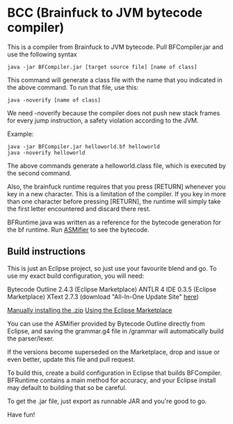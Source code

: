 # BCC (Brainfuck to JVM bytecode compiler)

This is a compiler from Brainfuck to JVM bytecode. Pull BFCompiler.jar and use the following syntax

```
java -jar BFCompiler.jar [target source file] [name of class]
```

This command will generate a class file with the name that you indicated in the above command. To run that file, use this:

```
java -noverify [name of class]
```

We need -noverify because the compiler does not push new stack frames for every jump instruction, a safety violation according to the JVM.

Example:
```
java -jar BFCompiler.jar helloworld.bf helloworld
java -noverify helloworld
```
The above commands generate a helloworld.class file, which is executed by the second command.

Also, the brainfuck runtime requires that you press [RETURN] whenever you key in a new character. This is a limitation of the compiler. If you key in more than one character before pressing [RETURN], the runtime will simply take the first letter encountered and discard there rest.

BFRuntime.java was written as a reference for the bytecode generation for the bf runtime. Run [ASMifier](http://asm.ow2.org/doc/faq.html#Q10) to see the bytecode.


## Build instructions

This is just an Eclipse project, so just use your favourite blend and go.
To use my exact build configuration, you will need:

Bytecode Outline 2.4.3 (Eclipse Marketplace)
ANTLR 4 IDE 0.3.5 (Eclipse Marketplace)
XText 2.7.3 (download "All-In-One Update Site" [here](http://www.eclipse.org/modeling/tmf/downloads/index.php?project=xtext&showAll=1&showMax=5&sortBy=))

[Manually installing the .zip](http://stackoverflow.com/questions/23199245/eclipse-manually-install-plugin)
[Using the Eclipse Marketplace](https://wiki.eclipse.org/EPP/MPC/User_Guide)

You can use the ASMifier provided by Bytecode Outline directly from Eclipse, and saving the grammar.g4 file in /grammar will automatically build the parser/lexer.

If the versions become superseded on the Marketplace, drop and issue or even better, update this file and pull request.

To build this, create a build configuration in Eclipse that builds BFCompiler. BFRuntime contains a main method for accuracy, and your Eclipse install may default to building that so be careful.

To get the .jar file, just export as runnable JAR and you're good to go.

Have fun!